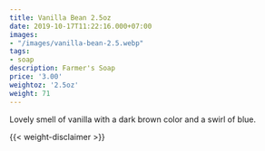 ```yaml
---
title: Vanilla Bean 2.5oz
date: 2019-10-17T11:22:16.000+07:00
images:
- "/images/vanilla-bean-2.5.webp"
tags:
- soap
description: Farmer's Soap
price: '3.00'
weightoz: '2.5oz'
weight: 71
---
```

Lovely smell of vanilla with a dark brown color and a swirl of blue.




{{< weight-disclaimer >}}